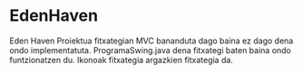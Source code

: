 # EdenHaven
Eden Haven
Proiektua fitxategian MVC bananduta dago baina ez dago dena ondo implementatuta.
ProgramaSwing.java dena fitxategi baten baina ondo funtzionatzen du.
Ikonoak fitxategia argazkien fitxategia da.
